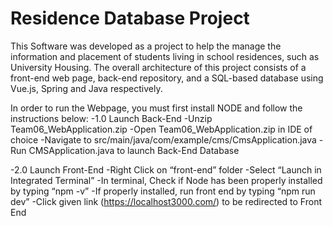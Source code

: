 # Residence Database Project

This Software was developed as a project to help the manage the information and placement of students living in school residences, such as University Housing.
The overall architecture of this project consists of a front-end web page, back-end repository, and a SQL-based database using Vue.js, Spring and Java respectively.

In order to run the Webpage, you must first install NODE and follow the instructions below:
-1.0 Launch Back-End
-Unzip Team06_WebApplication.zip
-Open Team06_WebApplication.zip in IDE of choice
-Navigate to src/main/java/com/example/cms/CmsApplication.java
-Run CMSApplication.java to launch Back-End Database

-2.0 Launch Front-End
-Right Click on “front-end” folder
-Select “Launch in Integrated Terminal”
-In terminal, Check if Node has been properly installed by typing “npm -v”
-If properly installed, run front end by typing “npm run dev”
-Click given link (https://localhost3000.com/) to be redirected to Front End
